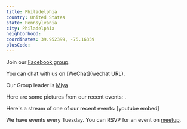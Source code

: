 ```yaml
---
title: Philadelphia
country: United States
state: Pennsylvania
city: Philadelphia
neighborhood: 
coordinates: 39.952399, -75.16359
plusCode:
---
```

Join our [Facebook group](https://www.facebook.com/groups/free.code.camp.philadelphia).

You can chat with us on [WeChat](wechat URL).

Our Group leader is [Miya](freecodecamp.org/miya)

Here are some pictures from our recent events:
![]().

Here's a stream of one of our recent events:
[youtube embed]

We have events every Tuesday. You can RSVP for an event on [meetup](meetupurl).
